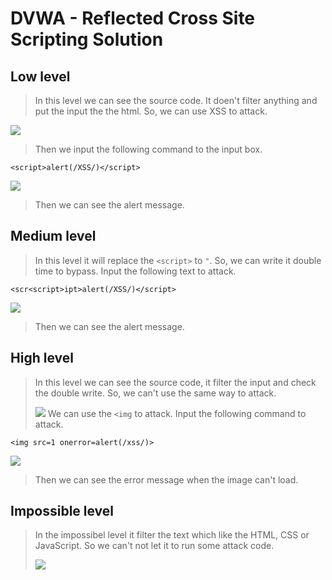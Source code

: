 # DVWA - Reflected Cross Site Scripting Solution


## Low level
> In this level we can see the source code. It doen't filter anything and put the input the the html.
> So, we can use XSS to attack.
> 
![](https://i.imgur.com/VAWEct0.png)

> Then we input the following command to the input box.
```
<script>alert(/XSS/)</script>
```
![](https://i.imgur.com/A3hrmYT.png)
> Then we can see the alert message.

## Medium level
> In this level it will replace the `<script>` to `"`. So, we can write it double time to bypass.
> Input the following text to attack.
```
<scr<script>ipt>alert(/XSS/)</script>
```
![](https://i.imgur.com/p5ceMms.png)

> Then we can see the alert message.

## High level 
> In this level we can see the source code, it filter the input and check the double write. So, we can't use the same way to attack.
> 
> ![](https://i.imgur.com/gurv8K6.png)
> We can use the `<img` to attack.
> Input the following command to attack.
```
<img src=1 onerror=alert(/xss/)>
```
![](https://i.imgur.com/Xu6CCap.png)
> Then we can see the error message when the image can't load.

## Impossible level 
> In the impossibel level it filter the text which like the HTML, CSS or JavaScript.
> So we can't not let it to run some attack code.
> 
> ![](https://i.imgur.com/CMOdV1c.png)



